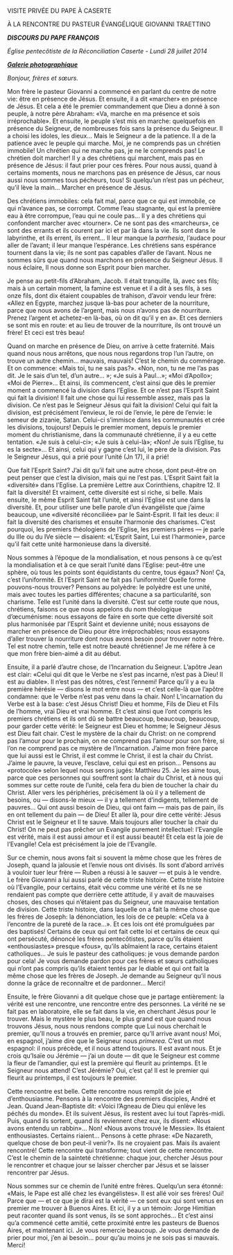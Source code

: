 VISITE PRIVÉE DU PAPE À CASERTE

À LA RENCONTRE DU PASTEUR ÉVANGÉLIQUE GIOVANNI TRAETTINO

***DISCOURS DU PAPE FRANÇOIS***

*Église pentecôtiste de la Réconciliation* *Caserte - Lundi 28 juillet 2014*

***[Galerie photographique](http://www.photogallery.va/content/photogallery/fr/eventi/caserta-pentecostali2014.html)***

*Bonjour, frères et sœurs.*

Mon frère le pasteur Giovanni a commencé en parlant du centre de notre vie: être en présence de Jésus. Et ensuite, il a dit «marcher» en présence de Jésus. Et cela a été le premier commandement que Dieu a donné à son peuple, à notre père Abraham: «Va, marche en ma présence et sois irréprochable». Et ensuite, le peuple s’est mis en marche: quelquefois en présence du Seigneur, de nombreuses fois sans la présence du Seigneur. Il a choisi les idoles, les dieux... Mais le Seigneur a de la patience. Il a de la patience avec le peuple qui marche. Moi, je ne comprends pas un chrétien immobile! Un chrétien qui ne marche pas, je ne le comprends pas! Le chrétien doit marcher! Il y a des chrétiens qui marchent, mais pas en présence de Jésus: il faut prier pour ces frères. Pour nous aussi, quand à certains moments, nous ne marchons pas en présence de Jésus, car nous aussi nous sommes tous pécheurs, tous! Si quelqu’un n’est pas un pécheur, qu’il lève la main... Marcher en présence de Jésus.

Des chrétiens immobiles: cela fait mal, parce que ce qui est immobile, ce qui n’avance pas, se corrompt. Comme l’eau stagnante, qui est la première eau à être corrompue, l’eau qui ne coule pas... Il y a des chrétiens qui confondent marcher avec «tourner». Ce ne sont pas des «marcheurs», ce sont des errants et ils courent par ici et par là dans la vie. Ils sont dans le labyrinthe, et ils errent, ils errent... Il leur manque la *parrhesia*, l’audace pour aller de l’avant; il leur manque l’espérance. Les chrétiens sans espérance tournent dans la vie; ils ne sont pas capables d’aller de l’avant. Nous ne sommes sûrs que quand nous marchons en présence du Seigneur Jésus. Il nous éclaire, Il nous donne son Esprit pour bien marcher.

Je pense au petit-fils d’Abraham, Jacob. Il était tranquille, là, avec ses fils; mais à un certain moment, la famine est venue et il a dit à ses fils, à ses onze fils, dont dix étaient coupables de trahison, d’avoir vendu leur frère: «Allez en Egypte, marchez jusque là-bas pour acheter de la nourriture, parce que nous avons de l’argent, mais nous n’avons pas de nourriture. Prenez l’argent et achetez-en là-bas, où on dit qu’il y en a». Et ces derniers se sont mis en route: et au lieu de trouver de la nourriture, ils ont trouvé un frère! Et ceci est très beau!

Quand on marche en présence de Dieu, on arrive à cette fraternité. Mais quand nous nous arrêtons, que nous nous regardons trop l’un l’autre, on trouve un autre chemin... mauvais, mauvais! C’est le chemin du commérage. Et on commence: «Mais toi, tu ne sais pas?». «Non, non, tu ne me l’as pas dit. Je le sais d’un tel, d’un autre... »; «Je suis à Paul...»; «Moi d’Apollo»; «Moi de Pierre»... Et ainsi, ils commencent, c’est ainsi que dès le premier moment a commencé la division dans l’Eglise. Et ce n’est pas l’Esprit Saint qui fait la division! Il fait une chose qui lui ressemble assez, mais pas la division. Ce n’est pas le Seigneur Jésus qui fait la division! Celui qui fait la division, est précisément l’envieux, le roi de l’envie, le père de l’envie: le semeur de zizanie, Satan. Celui-ci s’immisce dans les communautés et crée les divisions, toujours! Depuis le premier moment, depuis le premier moment du christianisme, dans la communauté chrétienne, il y a eu cette tentation. «Je suis à celui-ci»; «Je suis à celui-là»; «Non! Je suis l’Eglise, tu es la secte»... Et ainsi, celui qui y gagne c’est lui, le père de la division. Pas le Seigneur Jésus, qui a prié pour l’unité (Jn 17), il a prié!

Que fait l’Esprit Saint? J’ai dit qu’il fait une autre chose, dont peut-être on peut penser que c’est la division, mais qui ne l’est pas. L’Esprit Saint fait la «diversité» dans l’Eglise. La première Lettre aux Corinthiens, chapitre 12. Il fait la diversité! Et vraiment, cette diversité est si riche, si belle. Mais ensuite, le même Esprit Saint fait l’unité, et ainsi l’Eglise est une dans la diversité. Et, pour utiliser une belle parole d’un évangéliste que j’aime beaucoup, une «diversité réconciliée» par le Saint-Esprit. Il fait les deux: il fait la diversité des charismes et ensuite l’harmonie des charismes. C’est pourquoi, les premiers théologiens de l’Eglise, les premiers pères — je parle du IIIe ou du IVe siècle — disaient: «L’Esprit Saint, Lui est l’harmonie», parce qu’il fait cette unité harmonieuse dans la diversité.

Nous sommes à l’époque de la mondialisation, et nous pensons à ce qu’est la mondialisation et à ce que serait l’unité dans l’Eglise: peut-être une sphère, où tous les points sont équidistants du centre, tous égaux? Non! Ça, c’est l’uniformité. Et l’Esprit Saint ne fait pas l’uniformité! Quelle forme pouvons-nous trouver? Pensons au polyèdre: le polyèdre est une unité, mais avec toutes les parties différentes; chacune a sa particularité, son charisme. Telle est l’unité dans la diversité. C’est sur cette route que nous, chrétiens, faisons ce que nous appelons du nom théologique d’œcuménisme: nous essayons de faire en sorte que cette diversité soit plus harmonisée par l’Esprit Saint et devienne unité; nous essayons de marcher en présence de Dieu pour être irréprochables; nous essayons d’aller trouver la nourriture dont nous avons besoin pour trouver notre frère. Tel est notre chemin, telle est notre beauté chrétienne! Je me réfère à ce que mon frère bien-aimé a dit au début.

Ensuite, il a parlé d’autre chose, de l’Incarnation du Seigneur. L’apôtre Jean est clair: «Celui qui dit que le Verbe ne s’est pas incarné, n’est pas à Dieu! Il est au diable». Il n’est pas des nôtres, c’est l’ennemi! Parce qu’il y a eu la première hérésie — disons le mot entre nous — et c’est celle-là que l’apôtre condamne: que le Verbe n’est pas venu dans la chair. Non! L’incarnation du Verbe est à la base: c’est Jésus Christ! Dieu et homme, Fils de Dieu et Fils de l’homme, vrai Dieu et vrai homme. Et c’est ainsi que l’ont compris les premiers chrétiens et ils ont dû se battre beaucoup, beaucoup, beaucoup, pour garder cette vérité: le Seigneur est Dieu et homme; le Seigneur Jésus est Dieu fait chair. C’est le mystère de la chair du Christ: on ne comprend pas l’amour pour le prochain, on ne comprend pas l’amour pour son frère, si l’on ne comprend pas ce mystère de l’Incarnation. J’aime mon frère parce que lui aussi est le Christ, il est comme le Christ, il est la chair du Christ. J’aime le pauvre, la veuve, l’esclave, celui qui est en prison... Pensons au «protocole» selon lequel nous serons jugés: Matthieu 25. Je les aime tous, parce que ces personnes qui souffrent sont la chair du Christ, et à nous qui sommes sur cette route de l’unité, cela fera du bien de toucher la chair du Christ. Aller vers les périphéries, précisément là où il y a tellement de besoins, ou — disons-le mieux — il y a tellement d’indigents, tellement de pauvres... Qui ont aussi besoin de Dieu, qui ont faim — mais pas de pain, ils en ont tellement du pain — de Dieu! Et aller là, pour dire cette vérité: Jésus Christ est le Seigneur et Il te sauve. Mais toujours aller toucher la chair du Christ! On ne peut pas prêcher un Evangile purement intellectuel: l’Evangile est vérité, mais il est aussi amour et il est aussi beauté! Et cela est la joie de l’Evangile! Cela est précisément la joie de l’Evangile.

Sur ce chemin, nous avons fait si souvent la même chose que les frères de Joseph, quand la jalousie et l’envie nous ont divisés. Ils sont d’abord arrivés à vouloir tuer leur frère — Ruben a réussi à le sauver — et puis à le vendre. Le frère Giovanni a lui aussi parlé de cette triste histoire. Cette triste histoire où l’Evangile, pour certains, était vécu comme une vérité et ils ne se rendaient pas compte que derrière cette attitude, il y avait de mauvaises choses, des choses qui n’étaient pas du Seigneur, une mauvaise tentation de division. Cette triste histoire, dans laquelle on a fait la même chose que les frères de Joseph: la dénonciation, les lois de ce peuple: «Cela va à l’encontre de la pureté de la race...». Et ces lois ont été promulguées par des baptisés! Certains de ceux qui ont fait cette loi et certains de ceux qui ont persécuté, dénoncé les frères pentecôtistes, parce qu’ils étaient «enthousiastes» presque «fous», qu’ils abîmaient la race, certains étaient catholiques... Je suis le pasteur des catholiques: je vous demande pardon pour cela! Je vous demande pardon pour ces frères et sœurs catholiques qui n’ont pas compris qu’ils étaient tentés par le diable et qui ont fait la même chose que les frères de Joseph. Je demande au Seigneur qu’il nous donne la grâce de reconnaître et de pardonner... Merci!

Ensuite, le frère Giovanni a dit quelque chose que je partage entièrement: la vérité est une rencontre, une rencontre entre des personnes. La vérité ne se fait pas en laboratoire, elle se fait dans la vie, en cherchant Jésus pour le trouver. Mais le mystère le plus beau, le plus grand est que quand nous trouvons Jésus, nous nous rendons compte que Lui nous cherchait le premier, qu’Il nous a trouvés en premier, parce qu’Il arrive avant nous! Moi, en espagnol, j’aime dire que le Seigneur nous *primerea*. C’est un mot espagnol: il nous précède, et il nous attend toujours. Il est avant nous. Et je crois qu’Isaïe ou Jérémie — j’ai un doute — dit que le Seigneur est comme la fleur de l’amandier, qui est la première qui fleurit au printemps. Et le Seigneur nous attend! C’est Jérémie? Oui, c’est ça! Il est le premier qui fleurit au printemps, il est toujours le premier.

Cette rencontre est belle. Cette rencontre nous remplit de joie et d’enthousiasme. Pensons à la rencontre des premiers disciples, André et Jean. Quand Jean-Baptiste dit: «Voici l’Agneau de Dieu qui enlève les péchés du monde». Et ils suivent Jésus, ils restent avec lui tout l’après-midi. Puis, quand ils sortent, quand ils reviennent chez eux, ils disent: «Nous avons entendu un rabbin»... Non! «Nous avons trouvé le Messie». Ils étaient enthousiastes. Certains riaient... Pensons à cette phrase: «De Nazareth, quelque chose de bon peut-il venir?». Ils ne croyaient pas. Mais ils avaient rencontré! Cette rencontre qui transforme; tout vient de cette rencontre. C’est le chemin de la sainteté chrétienne: chaque jour, chercher Jésus pour le rencontrer et chaque jour se laisser chercher par Jésus et se laisser rencontrer par Jésus.

Nous sommes sur ce chemin de l’unité entre frères. Quelqu’un sera étonné: «Mais, le Pape est allé chez les évangélistes». Il est allé voir ses frères! Oui! Parce que — et ce que je dirai est la vérité — ce sont eux qui sont venus en premier me trouver à Buenos Aires. Et ici, il y a un témoin: Jorge Himitian peut raconter quand ils sont venus, ils se sont approchés... Et c’est ainsi qu’a commencé cette amitié, cette proximité entre les pasteurs de Buenos Aires, et maintenant ici. Je vous remercie beaucoup. Je vous demande de prier pour moi, j’en ai besoin... pour qu’au moins je ne sois pas si mauvais. Merci!